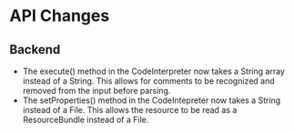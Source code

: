 # API Changes

## Backend
- The execute() method in the CodeInterpreter now takes a String array instead of a String. This allows for comments to be recognized and removed from the input before parsing.
- The setProperties() method in the CodeIntepreter now takes a String instead of a File. This allows the resource to be read as a ResourceBundle instead of a File.